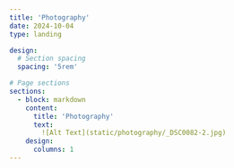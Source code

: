 ```yaml
---
title: 'Photography'
date: 2024-10-04
type: landing

design:
  # Section spacing
  spacing: '5rem'

# Page sections
sections:
  - block: markdown
    content:
      title: 'Photography'
      text: 
        ![Alt Text](static/photography/_DSC0082-2.jpg)
    design:
      columns: 1              
---
```

